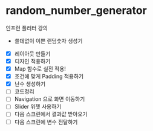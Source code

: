 # random_number_generator

인프런 플러터 강의
 - 쓸데없이 이쁜 랜덤숫자 생성기

 - [x] 레이아웃 만들기
 - [x] 디자인 적용하기
 - [x] Map 함수로 실전 적용!
 - [x] 조건에 맞게 Padding 적용하기
 - [x] 난수 생성하기
 - [ ] 코드정리
 - [ ] Navigation 으로 화면 이동하기
 - [ ] Slider 위젯 사용하기
 - [ ] 다음 스크린에서 결과값 받아오기
 - [ ] 다음 스크린에 변수 전달하기